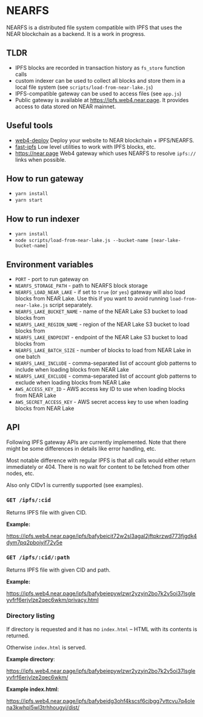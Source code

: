 # NEARFS

NEARFS is a distributed file system compatible with IPFS that uses the NEAR blockchain as a backend. It is a work in progress.

## TLDR

- IPFS blocks are recorded in transaction history as `fs_store` function calls
- custom indexer can be used to collect all blocks and store them in a local file system (see `scripts/load-from-near-lake.js`)
- IPFS-compatible gateway can be used to access files (see `app.js`)
- Public gateway is available at https://ipfs.web4.near.page. It provides access to data stored on NEAR mainnet.

## Useful tools

- [web4-deploy](https://github.com/vgrichina/web4-deploy) Deploy your website to NEAR blockchain + IPFS/NEARFS.
- [fast-ipfs](https://github.com/vgrichina/fast-ipfs) Low level utilities to work with IPFS blocks, etc.
- https://near.page Web4 gateway which uses NEARFS to resolve `ipfs://` links when possible.

## How to run gateway

- `yarn install`
- `yarn start`

## How to run indexer

- `yarn install`
- `node scripts/load-from-near-lake.js --bucket-name [near-lake-bucket-name]`

## Environment variables

- `PORT` - port to run gateway on
- `NEARFS_STORAGE_PATH` - path to NEARFS block storage
- `NEARFS_LOAD_NEAR_LAKE` - if set to `true` (or `yes`) gateway will also load blocks from NEAR Lake. Use this if you want to avoid running `load-from-near-lake.js` script separately.
- `NEARFS_LAKE_BUCKET_NAME` - name of the NEAR Lake S3 bucket to load blocks from
- `NEARFS_LAKE_REGION_NAME` - region of the NEAR Lake S3 bucket to load blocks from
- `NEARFS_LAKE_ENDPOINT` - endpoint of the NEAR Lake S3 bucket to load blocks from
- `NEARFS_LAKE_BATCH_SIZE` - number of blocks to load from NEAR Lake in one batch
- `NEARFS_LAKE_INCLUDE` - comma-separated list of account glob patterns to include when loading blocks from NEAR Lake
- `NEARFS_LAKE_EXCLUDE` - comma-separated list of account glob patterns to exclude when loading blocks from NEAR Lake
- `AWS_ACCESS_KEY_ID` - AWS access key ID to use when loading blocks from NEAR Lake
- `AWS_SECRET_ACCESS_KEY` - AWS secret access key to use when loading blocks from NEAR Lake

## API

Following IPFS gateway APIs are currently implemented.
Note that there might be some differences in details like error handling, etc.

Most notable difference with regular IPFS is that all calls would either return immediately or 404. There is no wait for content to be fetched from other nodes, etc.

Also only CIDv1 is currently supported (see examples).


### `GET /ipfs/:cid`

Returns IPFS file with given CID.

**Example:**

https://ipfs.web4.near.page/ipfs/bafybeicit72w2sl3agal2jftpkrzwd773fjgdk4dym7pq2pbojyif72v5e

### `GET /ipfs/:cid/:path`

Returns IPFS file with given CID and path.

**Example:**

https://ipfs.web4.near.page/ipfs/bafybeiepywlzwr2yzyin2bo7k2v5oi37lsgleyvfrf6erjvlze2qec6wkm/privacy.html

### Directory listing

If directory is requested and it has no `index.html` – HTML with its contents is returned.

Otherwise `index.html` is served.

**Example directory**:

https://ipfs.web4.near.page/ipfs/bafybeiepywlzwr2yzyin2bo7k2v5oi37lsgleyvfrf6erjvlze2qec6wkm/

**Example index.html**:

https://ipfs.web4.near.page/ipfs/bafybeidg3ohf4kscsf6cjbgg7vttcvu7q4olena3kwhpl5wl3trhhougyi/dist/
